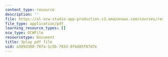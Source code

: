 ```yaml
---
content_type: resource
description: ''
file: https://ol-ocw-studio-app-production.s3.amazonaws.com/courses/res-9-003-brains-minds-and-machines-summer-course-summer-2015/a389d38076fa1c5b78338fbd85f87d7e_2304733.pdf
file_type: application/pdf
learning_resource_types: []
ocw_type: OCWFile
resourcetype: Document
title: 3play pdf file
uid: a389d380-76fa-1c5b-7833-8fbd85f87d7e
---
```

